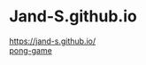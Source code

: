 # Jand-S.github.io

<a href= "https://jand-s.github.io/">https://jand-s.github.io/</a>
<br>
<a href= "https://jand-s.github.io/alura-cursos/projeto-pong/pong.html">pong-game</a>
